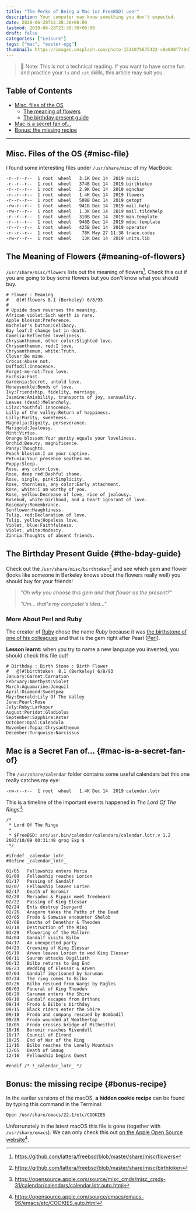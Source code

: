 ```yaml
---
title: "The Perks of Being a Mac (or FreeBSD) user"
description: Your computer may know something you don't expected.
date: 2020-06-28T12:28:38+08:00
lastmod: 2020-06-28T22:30:38+08:00
draft: false
categories: ["Leisure"]
tags: ["mac", "easter-egg"]
thumbnail: https://images.unsplash.com/photo-1511075675422-c8e008f749d7?ixlib=rb-1.2.1&ixid=eyJhcHBfaWQiOjEyMDd9&auto=format&fit=crop&w=1000&q=80
---
```


> 🚨 Note: This is not a technical reading. If you want to have some fun and practice your `ls` and `cat` skills, this article may suit you.

## Table of Contents

- [Misc. files of the OS](#misc-file)
  - [The meaning of flowers](#meaning-of-flowers)
  - [The birthday present guide](#the-bday-guide)
- [Mac is a secret fan of...](#mac-is-a-secret-fan-of)
- [Bonus: the missing recipe](#bonus-recipe)

---

## Misc. Files of the OS {#misc-file}

I found some interesting files under `/usr/share/misc` of my MacBook:

```bash
-r--r--r--  1 root  wheel   3.1K Dec 14  2019 ascii
-r--r--r--  1 root  wheel   374B Dec 14  2019 birthtoken
-r--r--r--  1 root  wheel   2.9K Dec 14  2019 eqnchar
-r--r--r--  1 root  wheel   1.4K Dec 14  2019 flowers
-r--r--r--  1 root  wheel   508B Dec 14  2019 getopt
-rw-r--r--  1 root  wheel   941B Dec 14  2019 mail.help
-rw-r--r--  1 root  wheel   1.3K Dec 14  2019 mail.tildehelp
-r--r--r--  1 root  wheel   310B Dec 14  2019 man.template
-r--r--r--  1 root  wheel   948B Dec 14  2019 mdoc.template
-r--r--r--  1 root  wheel   425B Dec 14  2019 operator
-r--r--r--  1 root  wheel    78K May 27 11:38 trace.codes
-rw-r--r--  1 root  wheel    13K Dec 14  2019 units.lib
```

## The Meaning of Flowers {#meaning-of-flowers}

`/usr/share/misc/flowers` lists out the meaning of flowers[^1]. Check this out if you are going to buy some flowers but you don't know what you should buy. 

```
# Flower : Meaning
#	@(#)flowers	8.1 (Berkeley) 6/8/93
#
# Upside down reverses the meaning.
African violet:Such worth is rare.
Apple blossom:Preference.
Bachelor's button:Celibacy.
Bay leaf:I change but in death.
Camelia:Reflected loveliness.
Chrysanthemum, other color:Slighted love.
Chrysanthemum, red:I love.
Chrysanthemum, white:Truth.
Clover:Be mine.
Crocus:Abuse not.
Daffodil:Innocence.
Forget-me-not:True love.
Fuchsia:Fast.
Gardenia:Secret, untold love.
Honeysuckle:Bonds of love.
Ivy:Friendship, fidelity, marriage.
Jasmine:Amiability, transports of joy, sensuality.
Leaves (dead):Melancholy.
Lilac:Youthful innocence.
Lilly of the valley:Return of happiness.
Lilly:Purity, sweetness.
Magnolia:Dignity, perseverance.
Marigold:Jealousy.
Mint:Virtue.
Orange blossom:Your purity equals your loveliness.
Orchid:Beauty, magnificence.
Pansy:Thoughts.
Peach blossom:I am your captive.
Petunia:Your presence soothes me.
Poppy:Sleep.
Rose, any color:Love.
Rose, deep red:Bashful shame.
Rose, single, pink:Simplicity.
Rose, thornless, any color:Early attachment.
Rose, white:I am worthy of you.
Rose, yellow:Decrease of love, rise of jealousy.
Rosebud, white:Girlhood, and a heart ignorant of love.
Rosemary:Remembrance.
Sunflower:Haughtiness.
Tulip, red:Declaration of love.
Tulip, yellow:Hopeless love.
Violet, blue:Faithfulness.
Violet, white:Modesty.
Zinnia:Thoughts of absent friends.
```

## The Birthday Present Guide {#the-bday-guide}

Check out the `/usr/share/misc/birthtoken`[^2] and see which gem and flower (looks like someone in Berkeley knows about the flowers really well) you should buy for your friends!

> *"Oh why you choose this gem and that flower as the present?"*
>
> *"Um... that's my computer's idea..."*

### More About Perl and Ruby

The creator of [Ruby](https://www.ruby-lang.org) chose the name *Ruby* because it was [the birthstone of one of his colleagues](https://ruby-doc.org/docs/ruby-doc-bundle/FAQ/FAQ.html) and that is the gem right after Pearl ([Perl](https://www.perl.org/)).

**Lesson learnt:** when you try to name a new language you invented, you should check this file out!

```
# Birthday : Birth Stone : Birth Flower
#	@(#)birthtoken	8.1 (Berkeley) 6/8/93
January:Garnet:Carnation
February:Amethyst:Violet
March:Aquamarine:Jonquil
April:Diamond:Sweetpea
May:Emerald:Lily Of The Valley
June:Pearl:Rose
July:Ruby:Larkspur
August:Peridot:Gladiolus
September:Sapphire:Aster
October:Opal:Calendula
November:Topaz:Chrysanthemum
December:Turquoise:Narcissus
```

## Mac is a Secret Fan of... {#mac-is-a-secret-fan-of}

The `/usr/share/calendar` folder contains some useful calendars but this one really catches my eye:

```bash
-rw-r--r--  1 root  wheel   1.4K Dec 14  2019 calendar.lotr
```

This is a timeline of the important events happened in *The Lord Of The Rings*[^3]:

```
/*
 * Lord Of The Rings
 *
 * $FreeBSD: src/usr.bin/calendar/calendars/calendar.lotr,v 1.2 2003/10/09 00:31:48 grog Exp $
 */

#ifndef _calendar_lotr_
#define _calendar_lotr_

01/05	Fellowship enters Moria
01/09	Fellowship reaches Lorien
01/17	Passing of Gandalf
02/07	Fellowship leaves Lorien
02/17	Death of Boromir
02/20	Meriadoc & Pippin meet Treebeard
02/22	Passing of King Elessar
02/24	Ents destroy Isengard
02/26	Aragorn takes the Paths of the Dead
03/05	Frodo & Samwise encounter Shelob
03/08	Deaths of Denethor & Theoden
03/18	Destruction of the Ring
03/29	Flowering of the Mallorn
04/04	Gandalf visits Bilbo
04/17	An unexpected party
04/23	Crowning of King Elessar
05/19	Arwen leaves Lorien to wed King Elessar
06/11	Sauron attacks Osgiliath
06/13	Bilbo returns to Bag End
06/23	Wedding of Elessar & Arwen
07/04	Gandalf imprisoned by Saruman
07/24	The ring comes to Bilbo
07/26	Bilbo rescued from Wargs by Eagles
08/03	Funeral of King Theoden
08/29	Saruman enters the Shire
09/10	Gandalf escapes from Orthanc
09/14	Frodo & Bilbo's birthday
09/15	Black riders enter the Shire
09/18	Frodo and company rescued by Bombadil
09/28	Frodo wounded at Weathertop
10/05	Frodo crosses bridge of Mitheithel
10/16	Boromir reaches Rivendell
10/17	Council of Elrond
10/25	End of War of the Ring
11/16	Bilbo reaches the Lonely Mountain
12/05	Death of Smaug
12/16	Fellowship begins Quest

#endif /* !_calendar_lotr_ */
```

## Bonus: the missing recipe {#bonus-recipe}

In the eariler versions of the macOS, **a hidden cookie recipe** can be found by typing this command in the Terminal:

```bash
Open /usr/share/emacs/22.1/etc/COOKIES
```

Unforrunately in the latest macOS this file is gone (together with `/usr/share/emacs`). We can only check this out [on the Apple Open Source website](https://opensource.apple.com/source/emacs/emacs-96/emacs/etc/COOKIES.auto.html)[^4].

[^1]: https://github.com/lattera/freebsd/blob/master/share/misc/flowers
[^2]: https://github.com/lattera/freebsd/blob/master/share/misc/birthtoken
[^3]: https://opensource.apple.com/source/misc_cmds/misc_cmds-31/calendar/calendars/calendar.lotr.auto.html
[^4]: https://opensource.apple.com/source/emacs/emacs-96/emacs/etc/COOKIES.auto.html

